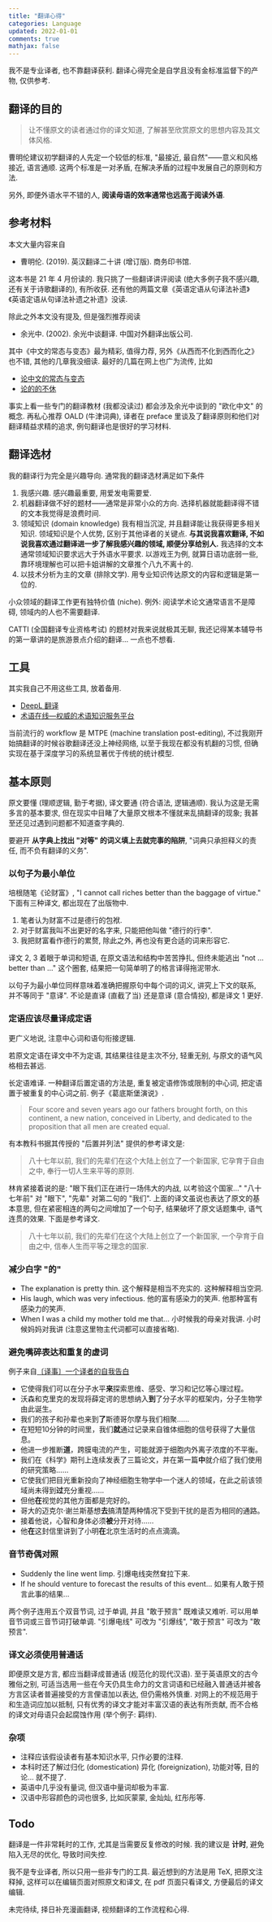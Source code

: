```yaml
---
title: "翻译心得"
categories: Language
updated: 2022-01-01
comments: true
mathjax: false
---
```


我不是专业译者, 也不靠翻译获利. 翻译心得完全是自学且没有金标准监督下的产物, 仅供参考.

## 翻译的目的

> 让不懂原文的读者通过你的译文知道, 了解甚至欣赏原文的思想内容及其文体风格. 

曹明伦建议初学翻译的人先定一个较低的标准, "最接近, 最自然"——意义和风格接近, 语言通顺. 这两个标准是一对矛盾, 在解决矛盾的过程中发展自己的原则和方法. 

另外, 即便外语水平不错的人, **阅读母语的效率通常也远高于阅读外语**. 

<!-- more -->

## 参考材料

本文大量内容来自

- 曹明伦. (2019). 英汉翻译二十讲 (增订版). 商务印书馆.

这本书是 21 年 4 月份读的. 我只挑了一些翻译讲评阅读 (绝大多例子我不感兴趣, 还有关于诗歌翻译的), 有所收获. 还有他的两篇文章《英语定语从句译法补遗》《英语定语从句译法补遗之补遗》没读.

除此之外本文没有提及, 但是强烈推荐阅读

- 余光中. (2002). 余光中谈翻译. 中国对外翻译出版公司.

其中《中文的常态与变态》最为精彩, 值得力荐, 另外《从西而不化到西而化之》也不错, 其他的几章我没细读. 最好的几篇在网上也广为流传, 比如

- [论中文的常态与变态](https://mp.weixin.qq.com/s/mV9n_m1DE3L7vmmWi9S-zA)
- [论的的不休](https://www.douban.com/group/topic/82086796/?_i=1043045IzEyq27)

事实上看一些专门的翻译教材 (我都没读过) 都会涉及余光中谈到的 "欧化中文" 的概念. 再私心推荐 OALD (牛津词典), 译者在 preface 里谈及了翻译原则和他们对翻译精益求精的追求, 例句翻译也是很好的学习材料.

## 翻译选材

我的翻译行为完全是兴趣导向. 通常我的翻译选材满足如下条件

1. 我感兴趣. 感兴趣最重要, 用爱发电需要爱. 
2. 机器翻译做不好的题材——通常是非常小众的方向. 选择机器就能翻译得不错的文本我觉得是浪费时间.
3. 领域知识 (domain knowledge) 我有相当沉淀, 并且翻译能让我获得更多相关知识. 领域知识是个人优势, 区别于其他译者的关键点. **与其说我喜欢翻译, 不如说我喜欢通过翻译进一步了解我感兴趣的领域, 顺便分享给别人.** 我选择的文本通常领域知识要求远大于外语水平要求. 以游戏王为例, 就算日语功底弱一些, 靠环境理解也可以把卡姐讲解的文章推个八九不离十的.
4. 以技术分析为主的文章 (排除文学). 用专业知识传达原文的内容和逻辑是第一位的. 

小众领域的翻译工作更有独特价值 (niche). 例外: 阅读学术论文通常语言不是障碍, 领域内的人也不需要翻译.

CATTI (全国翻译专业资格考试) 的题材对我来说就极其无聊, 我还记得某本辅导书的第一章讲的是旅游景点介绍的翻译... 一点也不想看.

## 工具

其实我自己不用这些工具, 放着备用.

- [DeepL 翻译](https://www.deepl.com/translator)
- [术语在线—权威的术语知识服务平台](https://www.termonline.cn/)

当前流行的 workflow 是 MTPE (machine translation post-editing), 不过我刚开始搞翻译的时候谷歌翻译还没上神经网络, 以至于我现在都没有机翻的习惯, 但确实现在基于深度学习的系统显著优于传统的统计模型.


## 基本原则

原文要懂 (理顺逻辑, 勤于考据), 译文要通 (符合语法, 逻辑通顺). 我认为这是无需多言的基本要求, 但在现实中目睹了大量原文根本不懂就来乱搞翻译的现象; 我甚至还见过遇到问题都不知道查字典的.

要避开 **从字典上找出 "对等" 的词义填上去就完事的陷阱**, "词典只承担释义的责任, 而不负有翻译的义务".

### 以句子为最小单位

培根随笔《论财富》, "I cannot call riches better than the baggage of virtue." 下面有三种译文, 都出现在了出版物中.

1. 笔者认为财富不过是德行的包袱.
2. 对于财富我叫不出更好的名字来, 只能把他叫做 "德行的行李".
3. 我把财富看作德行的累赘, 除此之外, 再也没有更合适的词来形容它.

译文 2, 3 着眼于单词和短语, 在原文语法和结构中苦苦挣扎, 但终未能逃出 "not ... better than ..." 这个圈套, 结果把一句简单明了的格言译得拖泥带水.

以句子为最小单位同样意味着准确把握原句中每个词的词义, 讲究上下文的联系, 并不等同于 "意译". 不论是直译 (直截了当) 还是意译 (意合情投), 都是译文 1 更好.

### 定语应该尽量译成定语

更广义地说, 注意中心词和语句衔接逻辑.

若原文定语在译文中不为定语, 其结果往往是主次不分, 轻重无别, 与原文的语气风格相去甚远.

长定语难译. 一种翻译后置定语的方法是, 重复被定语修饰或限制的中心词, 把定语置于被重复的中心词之前. 例子《葛底斯堡演说》.

> Four score and seven years ago our fathers brought forth, on this continent, a new nation, conceived in Liberty, and dedicated to the proposition that all men are created equal.

有本教科书据其传授的 "后置并列法" 提供的参考译文是:

> 八十七年以前, 我们的先辈们在这个大陆上创立了一个新国家, 它孕育于自由之中, 奉行一切人生来平等的原则.

林肯紧接着说的是: "眼下我们正在进行一场伟大的内战, 以考验这个国家..." "八十七年前" 对 "眼下", "先辈" 对第二句的 "我们". 上面的译文虽说也表达了原文的基本意思, 但在紧密相连的两句之间增加了一个句子, 结果破坏了原文话题集中, 语气连贯的效果. 下面是参考译文.

> 八十七年以前, 我们的先辈们在这个大陆上创立了一个新国家, 一个孕育于自由之中, 信奉人生而平等之理念的国家.

### 减少白字 "的"

- The explanation is pretty thin. 这个解释是相当不充实的. 这种解释相当空洞.
- His laugh, which was very infectious. 他的富有感染力的笑声. 他那种富有感染力的笑声.
- When I was a child my mother told me that... 小时候我的母亲对我讲. 小时候妈妈对我讲 (注意这里物主代词都可以直接省略).

### 避免嘴碎表达和重复的虚词

例子来自[〔译事〕一个译者的自我告白](https://mp.weixin.qq.com/s/fS370ZHGs06ONCOAHHLaAg)

- 它使得我们可以在分子水平**来**探索思维、感受、学习和记忆等心理过程。
- 沃森和克里克的发现将薛定谔的思想纳入**到**了分子水平的框架内，分子生物学由此诞生。
- 我们的孩子和孙辈也来到**了**斯德哥尔摩与我们相聚……
- 在短短10分钟的时间里，我们**就**通过记录来自锥体细胞的信号获得了大量信息。
- 他进一步推断**道**，跨膜电流的产生，可能就源于细胞内外离子浓度的不平衡。
- 我们在《科学》期刊上连续发表了三篇论文，并在第一篇**中**就介绍了我们使用的研究策略……
- 它使我们把目光重新投向了神经细胞生物学中一个迷人的领域，在此之前该领域尚未得到**过**充分重视……
- 但他**在**视觉的其他方面都是完好的。
- 哥大的迈克尔·谢兰斯基想**去**搞清楚两种情况下受到干扰的是否为相同的通路。
- 接着他说，心智和身体必须**被**分开对待……
- 他**在**这封信里讲到了小明**在**北京生活时的点点滴滴。

### 音节奇偶对照

- Suddenly the line went limp. 引爆电线突然耷拉下来.
- If he should venture to forecast the results of this event... 如果有人敢于预言此事的结果...

两个例子连用五个双音节词, 过于单调, 并且 "敢于预言" 既难读又难听. 可以用单音节词或三音节词打破单调. "引爆电线" 可改为 "引爆线", "敢于预言" 可改为 "敢预言".

### 译文必须使用普通话

即便原文是方言, 都应当翻译成普通话 (规范化的现代汉语). 至于英语原文的古今雅俗之别, 可适当选用一些在今天仍具生命力的文言词语和已经融入普通话并被各方言区读者普遍接受的方言俚语加以表达, 但仍需格外慎重. 对网上的不规范用于和生造词应加以抵制, 只有优秀的译文才能对丰富汉语的表达有所贡献, 而不合格的译文对母语只会起腐蚀作用 (举个例子: 羁绊).

### 杂项

- 注释应该假设读者有基本知识水平, 只作必要的注释.
- 本科时还了解过归化 (domestication) 异化 (foreignization), 功能对等, 目的论... 就不提了.
- 英语中几乎没有量词, 但汉语中量词却极为丰富.
- 汉语中形容颜色的词也很多, 比如灰蒙蒙, 金灿灿, 红彤彤等.

## Todo

翻译是一件非常耗时的工作, 尤其是当需要反复修改的时候. 我的建议是 **计时**, 避免陷入无尽的优化, 导致时间失控.

我不是专业译者, 所以只用一些非专门的工具. 最近想到的方法是用 TeX, 把原文注释掉, 这样可以在编辑页面对照原文和译文, 在 pdf 页面只看译文, 方便最后的译文编辑.

未完待续, 择日补充漫画翻译, 视频翻译的工作流程和心得.